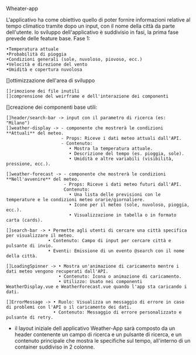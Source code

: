 Wheater-app

L'applicativo ha come obiettivo quello di poter fornire informazioni relative al tempo climatico tramite dopo un input, con il nome della città da parte dell'utente.
lo sviluppo dell'applicativo è suddivisio in fasi, la prima fase prevede delle feature base.
Fase 1: 

    •Temperatura attuale
    •Probabilità di pioggia
    •Condizioni generali (sole, nuvoloso, piovoso, ecc.)
    •Velocità e direzione del vento
    •Umidità e copertura nuvolosa

[]ottimizzazione dell'area di sviluppo

    []rimozione dei file inutili
    []comprensione del weirframe e dell'interazione dei componenti

[]creazione dei componenti base utili:

    []header/search-bar -> input con il parametro di ricerca (es: "Milano")
    []weather-display -> - componente che mostrerà le condizioni  **Attuali** del meteo.
                         - Props: Riceve i dati meteo attuali dall'API.
                         - Contenuto:
                            • Mostra la temperatura attuale.
                            • Descrizione del tempo (es. pioggia, sole).
                            • Umidità e altre variabili (visibilità, pressione, ecc.).

    []weather-forecast -> - componente che mostrerà le condizioni  **Nell'avvenire** del meteo.
                          - Props: Riceve i dati meteo futuri dall'API.
                          Contenuto:
                            • Una lista delle previsioni con le temperature e le condizioni meteo orarie/giornaliere.
                            • Icone per il meteo (sole, nuvoloso, pioggia, ecc.).
                            • Visualizzazione in tabella o in formato carta (cards).

    []search-bar -> • Permette agli utenti di cercare una città specifica per visualizzare il meteo.
                    • Contenuto: Campo di input per cercare città e pulsante di invio.
                    • Eventi: Emissione di un evento @search con il nome della città.

    []LoadingSpinner -> • Mostra un'animazione di caricamento mentre i dati meteo vengono recuperati dall'API.
                        • Contenuto: Icona o animazione di caricamento.
                        • Utilizzo: Usato nei componenti WeatherDisplay.vue e WeatherForecast.vue quando l'app sta caricando i dati.

    []ErrorMessage -> • Ruolo: Visualizza un messaggio di errore in caso di problemi con l'API o il caricamento dei dati.
                      • Contenuto: Messaggio di errore personalizzato e pulsante di retry.


* il layout iniziale dell applicativo Weather-App sarà composto da un header contenente
  un campo di ricerca e un pulsante di ricerca, e un contenuto principale che mostra le specifiche sul tempo, all'interno di un container suddiviso 
  in 2 colonne.